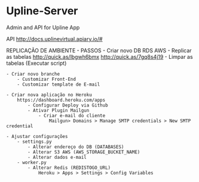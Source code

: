 # Upline-Server
Admin and API for Upline App

API
http://docs.uplinevirtual.apiary.io/#

REPLICAÇÃO DE AMBIENTE - PASSOS
	- Criar novo DB RDS AWS
		- Replicar as tabelas
			http://quick.as/lbgwh6bmx
			http://quick.as/7gq8s4j19 
			- Limpar as tabelas (Executar script)
	
	- Criar novo branche
		- Customizar Front-End
		- Customizar template de E-mail
	
	- Criar nova aplicação no Heroku
		https://dashboard.heroku.com/apps
			- Configurar Deploy via Github
			- Ativar Plugin Mailgun
				- Criar e-mail do cliente
					Mailgun> Domains > Manage SMTP credentials > New SMTP credential
	
	- Ajustar configurações 
		- settings.py
			- Alterar endereço do DB (DATABASES)
			- Alterar S3 AWS (AWS_STORAGE_BUCKET_NAME)
			- Alterar dados e-mail
		- worker.py
			- Alterar Redis (REDISTOGO_URL)
				Heroku > Apps > Settings > Config Variables
